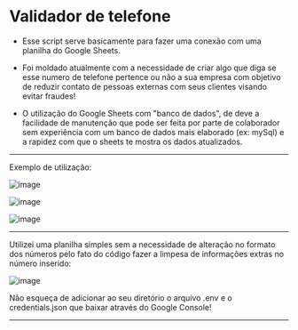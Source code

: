 # Validador de telefone

- Esse script serve basicamente para fazer uma conexão com uma planilha do Google Sheets.

- Foi moldado atualmente com a necessidade de criar algo que diga se esse numero de telefone pertence ou não a sua empresa com objetivo de reduzir contato de pessoas externas com seus clientes visando evitar fraudes!

- O utilização do Google Sheets com "banco de dados", de deve a facilidade de manutenção que pode ser feita por parte de colaborador sem experiência com um banco de dados mais elaborado (ex: mySql) e a rapidez com que o sheets te mostra os dados atualizados.

---
Exemplo de utilização:

![image](https://github.com/user-attachments/assets/588ceeca-efed-4dfa-8783-567a1f24f129)

![image](https://github.com/user-attachments/assets/a6063fd4-4b3e-4da1-95f1-eb68d8884f8b)

![image](https://github.com/user-attachments/assets/bd6abca7-b413-4fd0-a8be-032ec8b6e77f)

---

Utilizei uma planilha simples sem a necessidade de alteração no formato dos números pelo fato do código fazer a limpesa de informações extras no número inserido: 

![image](https://github.com/user-attachments/assets/4adc4b0d-84c2-4b13-ace7-d983b63d314b)

Não esqueça de adicionar ao seu diretório o arquivo .env e o credentials.json que baixar através do Google Console!

---





